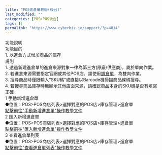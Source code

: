 ```yaml
---
title: "POS進倉單教學(後台)"
last_modified: ""
categories: [POS>POS後台]
tags: []
permalink: "https://www.cyberbiz.io/support/?p=4814"
---
```


功能說明  
功能目的  
1\. 以進倉方式增加商品的庫存  
規則  
1\. 透過新建進倉單的進倉來源對象一律為第三方(原廠/供應商)，屬於單向作業。  
2\.
若進倉來源需要指定官網或其他POS店，請使用[調倉單](https://www.cyberbiz.co/support/?p=4825)，為雙向作業。  
3\. 搜尋商品時僅限輸入“SKU碼”或直接以Barcode機掃描商品條碼搜尋。  
4\. 若搜尋商品庫存時無顯示其他店面來源，請確認商品本身的SKU碼是否有填寫正確。  
1  手動新增進倉單  
●位置：POS>POS商店列表>選擇對應的POS店>庫存管理>進倉單  
[點擊前往"手動新增進倉單"操作教學文件](https://www.cyberbiz.co/support/?p=4750)  
2  匯入新增進倉單  
●位置：POS>POS商店列表>選擇對應的POS店>庫存管理>進倉單  
[點擊前往"匯入新增進倉單"操作教學文件](https://www.cyberbiz.co/support/?p=4781)  
3  查看進倉單列表  
●位置：POS>POS商店列表>選擇對應的POS店>庫存管理>進倉單  
[點擊前往"查看進倉單列表"操作教學文件](https://www.cyberbiz.co/support/?p=4799)  

